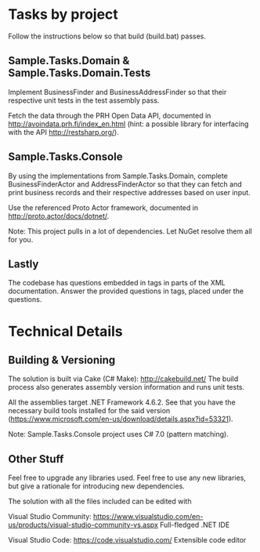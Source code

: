 # Tasks by project #

Follow the instructions below so that build (build.bat) passes.

## Sample.Tasks.Domain & Sample.Tasks.Domain.Tests ##

Implement BusinessFinder and BusinessAddressFinder so that their respective unit tests
in the test assembly pass.

Fetch the data through the PRH Open Data API, documented in http://avoindata.prh.fi/index_en.html (hint: a possible library for interfacing with the API http://restsharp.org/). 

## Sample.Tasks.Console ##

By using the implementations from Sample.Tasks.Domain, complete BusinessFinderActor
and AddressFinderActor so that they can fetch and print business records and their respective addresses based on user input. 

Use the referenced Proto Actor framework, documented in http://proto.actor/docs/dotnet/.

Note: This project pulls in a lot of dependencies. Let NuGet resolve them all for you.

## Lastly ##

The codebase has questions embedded in *<question>* tags in parts of the XML documentation. Answer the provided questions in *<answer>* tags, placed under the questions. 

# Technical Details #

## Building & Versioning ##

The solution is built via Cake (C# Make): http://cakebuild.net/
The build process also generates assembly version information and runs unit tests.  

All the assemblies target .NET Framework 4.6.2. See that you have the necessary
build tools installed for the said version (https://www.microsoft.com/en-us/download/details.aspx?id=53321).

Note: Sample.Tasks.Console project uses C# 7.0 (pattern matching).

## Other Stuff ##

Feel free to upgrade any libraries used.
Feel free to use any new libraries, but give a rationale for introducing new dependencies.

The solution with all the files included can be edited with

Visual Studio Community: https://www.visualstudio.com/en-us/products/visual-studio-community-vs.aspx Full-fledged .NET IDE

Visual Studio Code: https://code.visualstudio.com/ Extensible code editor